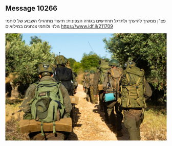 ## Message 10266

פצ"ן ממשיך להיערך ולתרגל תרחישים בגזרה הצפונית:
תיעוד מתרגילי השבוע של לוחמי גולני ולוחמי צנחנים במילואים
https://www.idf.il/211709

![Photo](./10266/10266_photo.jpg)
